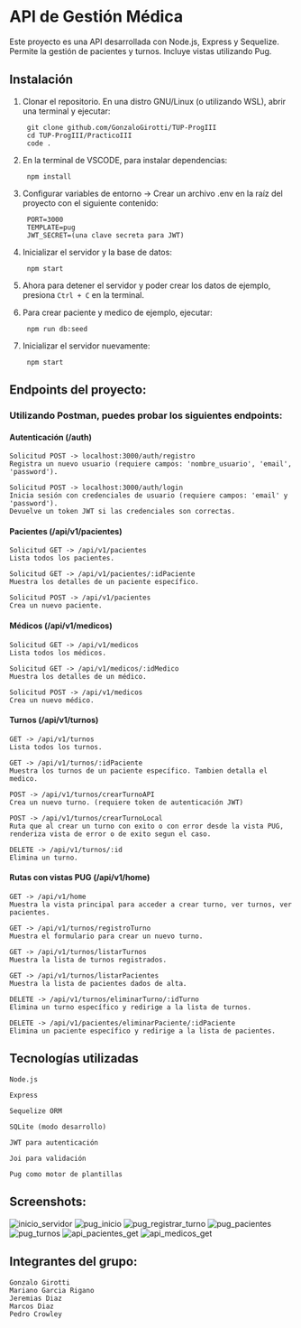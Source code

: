 # API de Gestión Médica

Este proyecto es una API desarrollada con Node.js, Express y Sequelize. Permite la gestión de pacientes y turnos. Incluye vistas utilizando Pug.

## Instalación

1. Clonar el repositorio. 
   En una distro GNU/Linux (o utilizando WSL), abrir una terminal y ejecutar:
   
        git clone github.com/GonzaloGirotti/TUP-ProgIII 
        cd TUP-ProgIII/PracticoIII 
        code . 

2. En la terminal de VSCODE, para instalar dependencias:

        npm install

3. Configurar variables de entorno ->
   Crear un archivo .env en la raíz del proyecto con el siguiente contenido:

        PORT=3000
        TEMPLATE=pug
        JWT_SECRET=(una clave secreta para JWT)

4. Inicializar el servidor y la base de datos:

        npm start

5. Ahora para detener el servidor y poder crear los datos de ejemplo, presiona `Ctrl + C` en la     terminal.

6. Para crear paciente y medico de ejemplo, ejecutar:

        npm run db:seed

7. Inicializar el servidor nuevamente:

        npm start

## Endpoints del proyecto:

### Utilizando Postman, puedes probar los siguientes endpoints:

#### Autenticación (/auth)

    Solicitud POST -> localhost:3000/auth/registro
    Registra un nuevo usuario (requiere campos: 'nombre_usuario', 'email', 'password').

    Solicitud POST -> localhost:3000/auth/login
    Inicia sesión con credenciales de usuario (requiere campos: 'email' y 'password').
    Devuelve un token JWT si las credenciales son correctas.

#### Pacientes (/api/v1/pacientes)

    Solicitud GET -> /api/v1/pacientes
    Lista todos los pacientes.

    Solicitud GET -> /api/v1/pacientes/:idPaciente
    Muestra los detalles de un paciente específico.

    Solicitud POST -> /api/v1/pacientes
    Crea un nuevo paciente.

#### Médicos (/api/v1/medicos)

    Solicitud GET -> /api/v1/medicos
    Lista todos los médicos.

    Solicitud GET -> /api/v1/medicos/:idMedico
    Muestra los detalles de un médico.

    Solicitud POST -> /api/v1/medicos
    Crea un nuevo médico.

#### Turnos (/api/v1/turnos)

    GET -> /api/v1/turnos
    Lista todos los turnos.

    GET -> /api/v1/turnos/:idPaciente
    Muestra los turnos de un paciente específico. Tambien detalla el medico.

    POST -> /api/v1/turnos/crearTurnoAPI
    Crea un nuevo turno. (requiere token de autenticación JWT)

    POST -> /api/v1/turnos/crearTurnoLocal
    Ruta que al crear un turno con exito o con error desde la vista PUG, renderiza vista de error o de exito segun el caso.

    DELETE -> /api/v1/turnos/:id
    Elimina un turno.

#### Rutas con vistas PUG (/api/v1/home)

    GET -> /api/v1/home
    Muestra la vista principal para acceder a crear turno, ver turnos, ver pacientes.

    GET -> /api/v1/turnos/registroTurno
    Muestra el formulario para crear un nuevo turno.

    GET -> /api/v1/turnos/listarTurnos
    Muestra la lista de turnos registrados.

    GET -> /api/v1/turnos/listarPacientes
    Muestra la lista de pacientes dados de alta.

    DELETE -> /api/v1/turnos/eliminarTurno/:idTurno
    Elimina un turno específico y redirige a la lista de turnos.

    DELETE -> /api/v1/pacientes/eliminarPaciente/:idPaciente
    Elimina un paciente específico y redirige a la lista de pacientes.

## Tecnologías utilizadas

    Node.js

    Express

    Sequelize ORM

    SQLite (modo desarrollo)

    JWT para autenticación

    Joi para validación

    Pug como motor de plantillas

## Screenshots:
![inicio_servidor](./screenshots/SCREEN1.png)
![pug_inicio](./screenshots/SCREEN2.png)
![pug_registrar_turno](./screenshots/SCREEN3.png)
![pug_pacientes](./screenshots/SCREEN4.png)
![pug_turnos](./screenshots/SCREEN5.png)
![api_pacientes_get](./screenshots/SCREEN6.png)
![api_medicos_get](./screenshots/SCREEN7.png)

## Integrantes del grupo:
    Gonzalo Girotti
    Mariano Garcia Rigano
    Jeremias Diaz
    Marcos Diaz
    Pedro Crowley